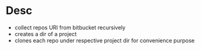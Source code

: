 # Desc

- collect repos URI from bitbucket recursively
- creates a dir of a project
- clones each repo under respective project dir for convenience purpose
